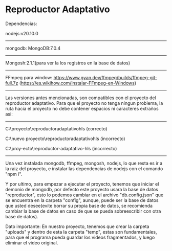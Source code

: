 Reproductor Adaptativo
======================

Dependencias:

nodejs:v20.10.0

* * *

mongodb: MongoDB:7.0.4

* * *

Mongosh:2.1.1(para ver la los registros en la base de datos)

* * *

FFmpeg para window: https://www.gyan.dev/ffmpeg/builds/ffmpeg-git-full.7z (https://es.wikihow.com/instalar-FFmpeg-en-Windows)

* * *

Las versiones antes mencionadas, son compatibles con el proyecto del reproductor adaptativo. Para que el proyecto no tenga ningun problema, la ruta hacia el proyecto no debe contener espacios ni caracteres extraños asi:

* * *

C:\\proyecto\\reproductoradaptativohls (correcto)

C:\\nuevo proyecto\\reproductoradaptativohls (incorrecto)

C:\\proy-ecto\\reproductor-adaptativo-hls (incorrecto)

* * *

Una vez instalada mongodb, ffmpeg, mongosh, nodejs, lo que resta es ir a la raiz del proyecto, e instalar las dependencias de nodejs con el comando "npm i".

Y por ultimo, para empezar a ejecutar el proyecto, tenemos que iniciar el demonio de mongodb, por defecto este proyecto usara la base de datos "reproductor", esto lo podemos cambiar en el archivo "db.config.json" que se encuentra en la carpeta "config", aunque, puede ser la base de datos que usted desee(evite borrar su propia base de datos, se recomienda cambiar la base de datos en caso de que se pueda sobreescribir con otra base de datos).

Dato importante:
En nuestro proyecto, tenemos que crear la carpeta "uploads" y dentro de esta la carpeta "temp", estas son fundamentales, para que el programa pueda guardar los videos fragmentados, y luego eliminar el video original.
